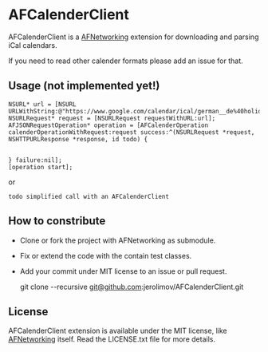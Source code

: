 # AFCalenderClient

AFCalenderClient is a [AFNetworking](https://github.com/AFNetworking/AFNetworking)
extension for downloading and parsing iCal calendars.

If you need to read other calender formats please add an issue for that.

## Usage (not implemented yet!)

    NSURL* url = [NSURL URLWithString:@"https://www.google.com/calendar/ical/german__de%40holiday.calendar.google.com/public/basic.ics"];
    NSURLRequest* request = [NSURLRequest requestWithURL:url];
    AFJSONRequestOperation* operation = [AFCalenderOperation calenderOperationWithRequest:request success:^(NSURLRequest *request, NSHTTPURLResponse *response, id todo) {
	    

    } failure:nil];
    [operation start];

or

    todo simplified call with an AFCalenderClient

## How to constribute

* Clone or fork the project with AFNetworking as submodule.
* Fix or extend the code with the contain test classes.
* Add your commit under MIT license to an issue or pull request.

    git clone --recursive git@github.com:jerolimov/AFCalenderClient.git

## License

AFCalenderClient extension is available under the MIT license,
like [AFNetworking](https://github.com/AFNetworking/AFNetworking) itself.
Read the LICENSE.txt file for more details.
